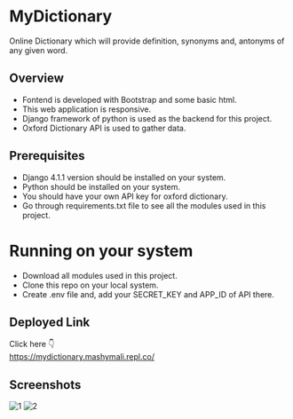 # MyDictionary
Online Dictionary which will provide definition, synonyms and, antonyms of any given word.

## Overview
* Fontend is developed with Bootstrap and some basic html.
* This web application is responsive.
* Django framework of python is used as the backend for this project.
* Oxford Dictionary API is used to gather data.

## Prerequisites
* Django 4.1.1 version should be installed on your system.
* Python should be installed on your system.
* You should have your own API key for oxford dictionary.
* Go through requirements.txt file to see all the modules used in this project.

# Running on your system
* Download all modules used in this project.
* Clone this repo on your local system.
* Create .env file and, add your SECRET_KEY and APP_ID of API there.

## Deployed Link
Click here 👇 </br> 
https://mydictionary.mashymali.repl.co/

## Screenshots
![1](https://user-images.githubusercontent.com/87118384/190902584-ea3f0344-6500-4751-8194-9b917d8a16db.PNG)
![2](https://user-images.githubusercontent.com/87118384/190902588-93aae7a5-0eb1-4653-bc09-4b3f52dcc291.PNG)

